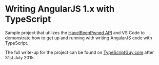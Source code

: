 # Writing AngularJS 1.x with TypeScript

Sample project that utilizes the [HaveIBeenPwned API](https://haveibeenpwned.com/API/v2) and VS Code to demonstrate how to get up and running with writing AngularJS code with TypeScript.

The full write-up for the project can be found on [TypeScriptGuy.com](http://www.typescriptguy.com) after 31st July 2015.